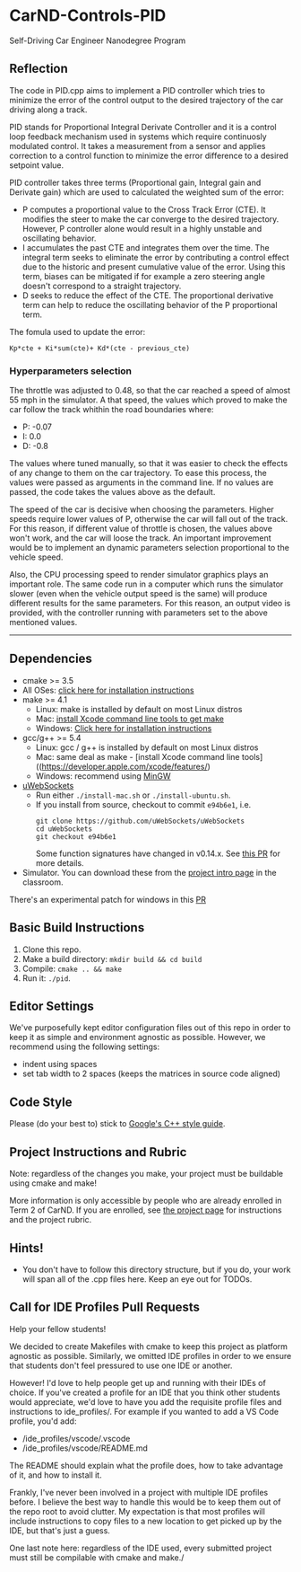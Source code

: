 # CarND-Controls-PID
Self-Driving Car Engineer Nanodegree Program

## Reflection

The code in PID.cpp aims to implement a PID controller which tries to minimize the error of the control output to the desired trajectory of the car driving along a track.

PID stands for Proportional Integral Derivate Controller and it is a control loop feedback mechanism used in systems which require continuosly modulated control. It takes a measurement from a sensor and applies correction to a control function to minimize the error difference to a desired setpoint value.

PID controller takes three terms (Proportional gain, Integral gain and Derivate gain) which are used to calculated the weighted sum of the error:
* P computes a proportional value to the Cross Track Error (CTE). It modifies the steer to make the car converge to the desired trajectory. However, P controller alone would result in a highly unstable and oscillating behavior.
* I accumulates the past CTE and integrates them over the time. The integral term seeks to eliminate the error by contributing a control effect due to the historic and present cumulative value of the error. Using this term, biases can be mitigated if for example a zero steering angle doesn't correspond to a straight trajectory.
* D seeks to reduce the effect of the CTE. The proportional derivative term can help to reduce the oscillating behavior of the P proportional term.

The fomula used to update the error:
```
Kp*cte + Ki*sum(cte)+ Kd*(cte - previous_cte)
```
### Hyperparameters selection
The throttle was adjusted to 0.48, so that the car reached a speed of almost 55 mph in the simulator. A that speed, the values which proved to make the car follow the track whithin the road boundaries where:
* P: -0.07
* I: 0.0
* D: -0.8

The values where tuned manually, so that it was easier to check the effects of any change to them on the car trajectory. To ease this process, the values were passed as arguments in the command line. If no values are passed, the code takes the values above as the default.

The speed of the car is decisive when choosing the parameters. Higher speeds require lower values of P, otherwise the car will fall out of the track. For this reason, if different value of throttle is chosen, the values above won't work, and the car will loose the track. An important improvement would be to implement an dynamic parameters selection proportional to the vehicle speed. 

Also, the CPU processing speed to render simulator graphics plays an important role. The same code run in a computer which runs the simulator slower (even when the vehicle output speed is the same) will produce different results for the same parameters. For this reason, an output video is provided, with the controller running with parameters set to the above mentioned values.

---

## Dependencies

* cmake >= 3.5
 * All OSes: [click here for installation instructions](https://cmake.org/install/)
* make >= 4.1
  * Linux: make is installed by default on most Linux distros
  * Mac: [install Xcode command line tools to get make](https://developer.apple.com/xcode/features/)
  * Windows: [Click here for installation instructions](http://gnuwin32.sourceforge.net/packages/make.htm)
* gcc/g++ >= 5.4
  * Linux: gcc / g++ is installed by default on most Linux distros
  * Mac: same deal as make - [install Xcode command line tools]((https://developer.apple.com/xcode/features/)
  * Windows: recommend using [MinGW](http://www.mingw.org/)
* [uWebSockets](https://github.com/uWebSockets/uWebSockets)
  * Run either `./install-mac.sh` or `./install-ubuntu.sh`.
  * If you install from source, checkout to commit `e94b6e1`, i.e.
    ```
    git clone https://github.com/uWebSockets/uWebSockets 
    cd uWebSockets
    git checkout e94b6e1
    ```
    Some function signatures have changed in v0.14.x. See [this PR](https://github.com/udacity/CarND-MPC-Project/pull/3) for more details.
* Simulator. You can download these from the [project intro page](https://github.com/udacity/self-driving-car-sim/releases) in the classroom.

There's an experimental patch for windows in this [PR](https://github.com/udacity/CarND-PID-Control-Project/pull/3)

## Basic Build Instructions

1. Clone this repo.
2. Make a build directory: `mkdir build && cd build`
3. Compile: `cmake .. && make`
4. Run it: `./pid`. 

## Editor Settings

We've purposefully kept editor configuration files out of this repo in order to
keep it as simple and environment agnostic as possible. However, we recommend
using the following settings:

* indent using spaces
* set tab width to 2 spaces (keeps the matrices in source code aligned)

## Code Style

Please (do your best to) stick to [Google's C++ style guide](https://google.github.io/styleguide/cppguide.html).

## Project Instructions and Rubric

Note: regardless of the changes you make, your project must be buildable using
cmake and make!

More information is only accessible by people who are already enrolled in Term 2
of CarND. If you are enrolled, see [the project page](https://classroom.udacity.com/nanodegrees/nd013/parts/40f38239-66b6-46ec-ae68-03afd8a601c8/modules/f1820894-8322-4bb3-81aa-b26b3c6dcbaf/lessons/e8235395-22dd-4b87-88e0-d108c5e5bbf4/concepts/6a4d8d42-6a04-4aa6-b284-1697c0fd6562)
for instructions and the project rubric.

## Hints!

* You don't have to follow this directory structure, but if you do, your work
  will span all of the .cpp files here. Keep an eye out for TODOs.

## Call for IDE Profiles Pull Requests

Help your fellow students!

We decided to create Makefiles with cmake to keep this project as platform
agnostic as possible. Similarly, we omitted IDE profiles in order to we ensure
that students don't feel pressured to use one IDE or another.

However! I'd love to help people get up and running with their IDEs of choice.
If you've created a profile for an IDE that you think other students would
appreciate, we'd love to have you add the requisite profile files and
instructions to ide_profiles/. For example if you wanted to add a VS Code
profile, you'd add:

* /ide_profiles/vscode/.vscode
* /ide_profiles/vscode/README.md

The README should explain what the profile does, how to take advantage of it,
and how to install it.

Frankly, I've never been involved in a project with multiple IDE profiles
before. I believe the best way to handle this would be to keep them out of the
repo root to avoid clutter. My expectation is that most profiles will include
instructions to copy files to a new location to get picked up by the IDE, but
that's just a guess.

One last note here: regardless of the IDE used, every submitted project must
still be compilable with cmake and make./
